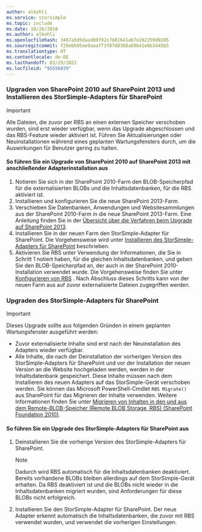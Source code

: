 ```yaml
---
author: alkohli
ms.service: storsimple
ms.topic: include
ms.date: 10/26/2018
ms.author: alkohli
ms.openlocfilehash: 3467a5d5daa300f82c7b81641ab7e262259d9285
ms.sourcegitcommit: f28ebb95ae9aaaff3f87d8388a09b41e0b3445b5
ms.translationtype: HT
ms.contentlocale: de-DE
ms.lasthandoff: 03/29/2021
ms.locfileid: "95556039"
---
```

### <a name="upgrade-sharepoint-2010-to-sharepoint-2013-and-then-install-the-storsomple-adapter-for-sharepoint"></a>Upgraden von SharePoint 2010 auf SharePoint 2013 und Installieren des StorSimple-Adapters für SharePoint
> [!IMPORTANT]
> Alle Dateien, die zuvor per RBS an einen externen Speicher verschoben wurden, sind erst wieder verfügbar, wenn das Upgrade abgeschlossen und das RBS-Feature wieder aktiviert ist. Führen Sie Aktualisierungen oder Neuinstallationen während eines geplanten Wartungsfensters durch, um die Auswirkungen für Benutzer gering zu halten.
> 
> 

#### <a name="to-upgrade-sharepoint-2010-to-sharepoint-2013-and-then-install-the-adapter"></a>So führen Sie ein Upgrade von SharePoint 2010 auf SharePoint 2013 mit anschließender Adapterinstallation aus
1. Notieren Sie sich in der SharePoint 2010-Farm den BLOB-Speicherpfad für die externalisierten BLOBs und die Inhaltsdatenbanken, für die RBS aktiviert ist. 
2. Installieren und konfigurieren Sie die neue SharePoint 2013-Farm. 
3. Verschieben Sie Datenbanken, Anwendungen und Websitesammlungen aus der SharePoint 2010-Farm in die neue SharePoint 2013-Farm. Eine Anleitung finden Sie in der [Übersicht über die Verfahren beim Upgrade auf SharePoint 2013](/SharePoint/upgrade-and-update/overview-of-the-upgrade-process).
4. Installieren Sie in der neuen Farm den StorSimple-Adapter für SharePoint. Die Vorgehensweise wird unter [Installieren des StorSimple-Adapters für SharePoint](#install-the-storsimple-adapter-for-sharepoint) beschrieben.
5. Aktivieren Sie RBS unter Verwendung der Informationen, die Sie in Schritt 1 notiert haben, für die gleichen Inhaltsdatenbanken, und geben Sie den BLOB-Speicherpfad an, der auch in der SharePoint 2010-Installation verwendet wurde. Die Vorgehensweise finden Sie unter [Konfigurieren von RBS](#configure-rbs) . Nach Abschluss dieses Schritts kann von der neuen Farm aus auf zuvor externalisierte Dateien zugegriffen werden. 

### <a name="upgrade-the-storsimple-adapter-for-sharepoint"></a>Upgraden des StorSimple-Adapters für SharePoint
> [!IMPORTANT]
> Dieses Upgrade sollte aus folgenden Gründen in einem geplanten Wartungsfenster ausgeführt werden:
> 
> * Zuvor externalisierte Inhalte sind erst nach der Neuinstallation des Adapters wieder verfügbar.
> * Alle Inhalte, die nach der Deinstallation der vorherigen Version des StorSimple-Adapters für SharePoint und vor der Installation der neuen Version an die Website hochgeladen werden, werden in der Inhaltsdatenbank gespeichert. Diese Inhalte müssen nach dem Installieren des neuen Adapters auf das StorSimple-Gerät verschoben werden. Sie können das Microsoft PowerShell-Cmdlet `RBS Migrate()` aus SharePoint für das Migrieren der Inhalte verwenden. Weitere Informationen finden Sie unter [Migrieren von Inhalten in den und aus dem Remote-BLOB-Speicher (Remote BLOB Storage, RBS) (SharePoint Foundation 2010)](/previous-versions/office/sharepoint-foundation-2010/ff628255(v=office.14)). 
> 
> 

#### <a name="to-upgrade-the-storsimple-adapter-for-sharepoint"></a>So führen Sie ein Upgrade des StorSimple-Adapters für SharePoint aus
1. Deinstallieren Sie die vorherige Version des StorSimple-Adapters für SharePoint.
   
   > [!NOTE]
   > Dadurch wird RBS automatisch für die Inhaltsdatenbanken deaktiviert. Bereits vorhandene BLOBs bleiben allerdings auf dem StorSimple-Gerät erhalten. Da RBS deaktiviert ist und die BLOBs nicht wieder in die Inhaltsdatenbanken migriert wurden, sind Anforderungen für diese BLOBs nicht erfolgreich. 
   > 
   > 
2. Installieren Sie den StorSimple-Adapter für SharePoint. Der neue Adapter erkennt automatisch die Inhaltsdatenbanken, die zuvor mit RBS verwendet wurden, und verwendet die vorherigen Einstellungen.